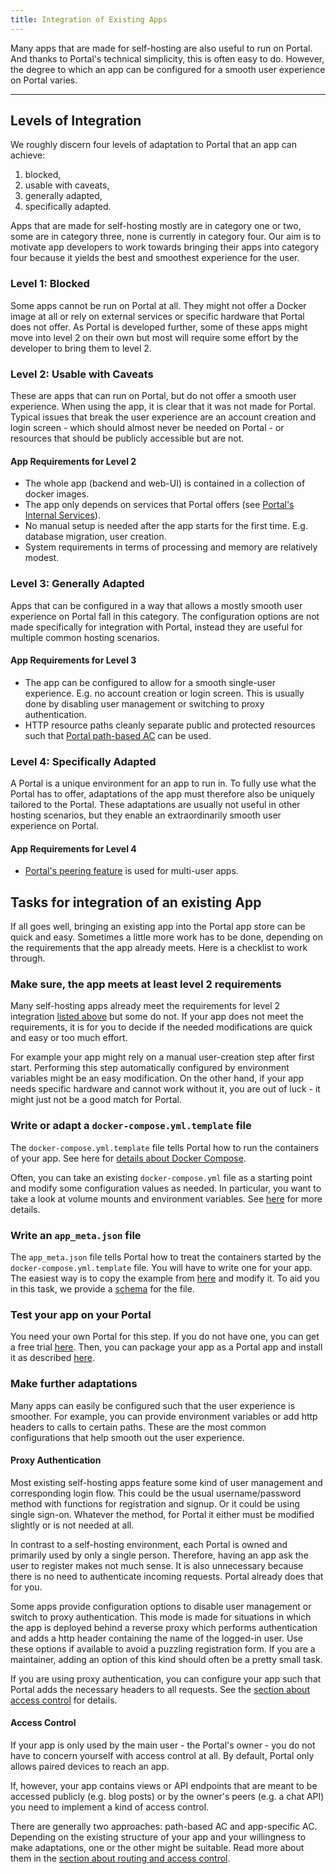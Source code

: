 ```yaml
---
title: Integration of Existing Apps
---
```


Many apps that are made for self-hosting are also useful to run on Portal.
And thanks to Portal's technical simplicity, this is often easy to do.
However, the degree to which an app can be configured for a smooth user experience on Portal varies.

---

## Levels of Integration

We roughly discern four levels of adaptation to Portal that an app can achieve:

1. blocked, 
1. usable with caveats, 
1. generally adapted, 
1. specifically adapted.

Apps that are made for self-hosting mostly are in category one or two, some are in category three, none is currently in category four.
Our aim is to motivate app developers to work towards bringing their apps into category four
because it yields the best and smoothest experience for the user.

### Level 1: Blocked

Some apps cannot be run on Portal at all.
They might not offer a Docker image at all or rely on external services or specific hardware that Portal does not offer.
As Portal is developed further, some of these apps might move into level 2 on their own
but most will require some effort by the developer to bring them to level 2.

### Level 2: Usable with Caveats

These are apps that can run on Portal, but do not offer a smooth user experience.
When using the app, it is clear that it was not made for Portal.
Typical issues that break the user experience are an account creation and login screen - which should almost never be needed on Portal -
or resources that should be publicly accessible but are not.

#### App Requirements for Level 2

* The whole app (backend and web-UI) is contained in a collection of docker images.
* The app only depends on services that Portal offers (see [Portal's Internal Services](internal_services.md)).
* No manual setup is needed after the app starts for the first time. E.g. database migration, user creation.
* System requirements in terms of processing and memory are relatively modest.

### Level 3: Generally Adapted

Apps that can be configured in a way that allows a mostly smooth user experience on Portal fall in this category.
The configuration options are not made specifically for integration with Portal,
instead they are useful for multiple common hosting scenarios.

#### App Requirements for Level 3

* The app can be configured to allow for a smooth single-user experience. E.g. no account creation or login screen.
    This is usually done by disabling user management or switching to proxy authentication.
* HTTP resource paths cleanly separate public and protected resources such that [Portal path-based AC](routing_and_ac.md#access-control) can be used.

### Level 4: Specifically Adapted

A Portal is a unique environment for an app to run in.
To fully use what the Portal has to offer, adaptations of the app must therefore also be uniquely tailored to the Portal.
These adaptations are usually not useful in other hosting scenarios,
but they enable an extraordinarily smooth user experience on Portal.

#### App Requirements for Level 4

* [Portal's peering feature](peering.md) is used for multi-user apps.

## Tasks for integration of an existing App

If all goes well, bringing an existing app into the Portal app store can be quick and easy.
Sometimes a little more work has to be done, depending on the requirements that the app already meets.
Here is a checklist to work through.

### Make sure, the app meets at least level 2 requirements

Many self-hosting apps already meet the requirements for level 2 integration [listed above](#app-requirements-for-level-2) but some do not.
If your app does not meet the requirements, it is for you to decide if the needed modifications are quick and easy or too much effort.

For example your app might rely on a manual user-creation step after first start.
Performing this step automatically configured by environment variables might be an easy modification.
On the other hand, if your app needs specific hardware and cannot work without it,
you are out of luck - it might just not be a good match for Portal.

### Write or adapt a `docker-compose.yml.template` file

The `docker-compose.yml.template` file tells Portal how to run the containers of your app.
See here for [details about Docker Compose](https://docs.docker.com/compose/compose-file/).

Often, you can take an existing `docker-compose.yml` file as a starting point and
modify some configuration values as needed.
In particular, you want to take a look at volume mounts and environment variables.
See [here](docker_compose_template.md) for more details.

### Write an `app_meta.json` file

The `app_meta.json` file tells Portal how to treat the containers started by the `docker-compose.yml.template` file.
You will have to write one for your app.
The easiest way is to copy the example from [here](app_meta_json.md#full-example) and modify it.
To aid you in this task, we provide a [schema](app_meta_json.md#schema) for the file.

### Test your app on your Portal

You need your own Portal for this step.
If you do not have one, you can get a free trial [here](https://trial.getportal.org/).
Then, you can package your app as a Portal app and install it as described [here](custom_apps.md).

### Make further adaptations

Many apps can easily be configured such that the user experience is smoother.
For example, you can provide environment variables
or add http headers to calls to certain paths.
These are the most common configurations that help smooth out the user experience.

#### Proxy Authentication

Most existing self-hosting apps feature some kind of user management and corresponding login flow.
This could be the usual username/password method with functions for registration and signup.
Or it could be using single sign-on.
Whatever the method, for Portal it either must be modified slightly or is not needed at all.

In contrast to a self-hosting environment, each Portal is owned and primarily used by only a single person.
Therefore, having an app ask the user to register makes not much sense.
It is also unnecessary because there is no need to authenticate incoming requests.
Portal already does that for you.

Some apps provide configuration options to disable user management 
or switch to proxy authentication.
This mode is made for situations in which the app is deployed behind a reverse proxy
which performs authentication and adds a http header containing the name of the logged-in user.
Use these options if available to avoid a puzzling registration form.
If you are a maintainer, adding an option of this kind should often be a pretty small task.

If you are using proxy authentication, you can configure your app such that Portal adds
the necessary headers to all requests. See the [section about access control](routing_and_ac.md#access-control) for details.

#### Access Control

If your app is only used by the main user - the Portal's owner - 
you do not have to concern yourself with access control at all.
By default, Portal only allows paired devices to reach an app.

If, however, your app contains views or API endpoints 
that are meant to be accessed publicly (e.g. blog posts) or by the owner's peers (e.g. a chat API)
you need to implement a kind of access control.

There are generally two approaches: path-based AC and app-specific AC.
Depending on the existing structure of your app and your willingness to make adaptations,
one or the other might be suitable.
Read more about them in the [section about routing and access control](routing_and_ac.md).


